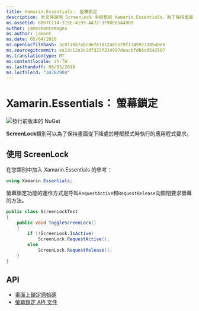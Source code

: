 ```yaml
---
title: Xamarin.Essentials： 螢幕鎖定
description: 本文件說明 ScreenLock 中的類別 Xamarin.Essentials，為了保持畫面從下降處於睡眠模式時執行的應用程式可以要求。
ms.assetid: 6B67C114-315E-4199-AA72-3F90E85A4909
author: jamesmontemagno
ms.author: jamont
ms.date: 05/04/2018
ms.openlocfilehash: 3c8110b7abc86fe1d12485579f134997718540e6
ms.sourcegitcommit: ea1dc12a3c2d7322f234997daacbfdb6ad542507
ms.translationtype: MT
ms.contentlocale: zh-TW
ms.lasthandoff: 06/05/2018
ms.locfileid: "34782904"
---
```

# <a name="xamarinessentials-screen-lock"></a>Xamarin.Essentials： 螢幕鎖定

![發行前版本的 NuGet](~/media/shared/pre-release.png)

**ScreenLock**類別可以為了保持畫面從下降處於睡眠模式時執行的應用程式要求。

## <a name="using-screenlock"></a>使用 ScreenLock

在您類別中加入 Xamarin.Essentials 的參考：

```csharp
using Xamarin.Essentials;
```

螢幕鎖定功能的運作方式是呼叫`RequestActive`和`RequestRelease`向關閉要求螢幕的方法。

```csharp
public class ScreenLockTest
{
    public void ToggleScreenLock()
    {
        if (!ScreenLock.IsActive)
            ScreenLock.RequestActive();
        else
            ScreenLock.RequestRelease();
    }
}
```

## <a name="api"></a>API

- [畫面上鎖定原始碼](https://github.com/xamarin/Essentials/tree/master/Xamarin.Essentials/ScreenLock)
- [螢幕鎖定 API 文件](xref:Xamarin.Essentials.ScreenLock)
